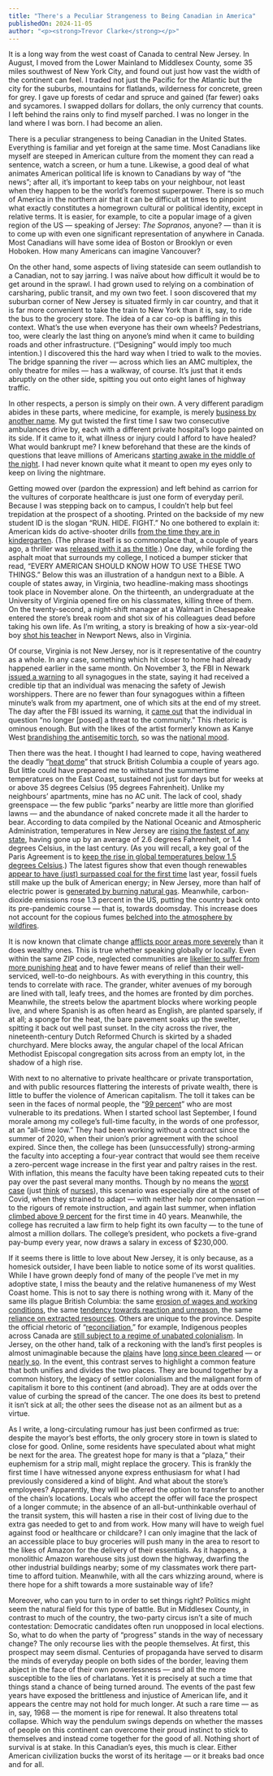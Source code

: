 ```yaml
---
title: "There's a Peculiar Strangeness to Being Canadian in America"
publishedOn: 2024-11-05
author: "<p><strong>Trevor Clarke</strong></p>"
---
```


It is a long way from the west coast of Canada to central New Jersey. In August, I moved from the Lower Mainland to Middlesex County, some 35 miles southwest of New York City, and found out just how vast the width of the continent can feel. I traded not just the Pacific for the Atlantic but the city for the suburbs, mountains for flatlands, wilderness for concrete, green for grey. I gave up forests of cedar and spruce and gained (far fewer) oaks and sycamores. I swapped dollars for dollars, the only currency that counts. I left behind the rains only to find myself parched. I was no longer in the land where I was born. I had become an alien. 

There is a peculiar strangeness to being Canadian in the United States. Everything is familiar and yet foreign at the same time. Most Canadians like myself are steeped in American culture from the moment they can read a sentence, watch a screen, or hum a tune. Likewise, a good deal of what animates American political life is known to Canadians by way of “the news”; after all, it’s important to keep tabs on your neighbour, not least when they happen to be the world’s foremost superpower. There is so much of America in the northern air that it can be difficult at times to pinpoint what exactly constitutes a homegrown cultural or political identity, except in relative terms. It is easier, for example, to cite a popular image of a given region of the US — speaking of Jersey: *The Sopranos*, anyone? — than it is to come up with even one significant representation of anywhere in Canada. Most Canadians will have some idea of Boston or Brooklyn or even Hoboken. How many Americans can imagine Vancouver? 

On the other hand, some aspects of living stateside can seem outlandish to a Canadian, not to say jarring. I was naïve about how difficult it would be to get around in the sprawl. I had grown used to relying on a combination of carsharing, public transit, and my own two feet. I soon discovered that my suburban corner of New Jersey is situated firmly in car country, and that it is far more convenient to take the train to New York than it is, say, to ride the bus to the grocery store. The idea of a car co-op is baffling in this context. What’s the use when everyone has their own wheels? Pedestrians, too, were clearly the last thing on anyone’s mind when it came to building roads and other infrastructure. (“Designing” would imply too much intention.) I discovered this the hard way when I tried to walk to the movies. The bridge spanning the river — across which lies an AMC multiplex, the only theatre for miles — has a walkway, of course. It’s just that it ends abruptly on the other side, spitting you out onto eight lanes of highway traffic. 

In other respects, a person is simply on their own. A very different paradigm abides in these parts, where medicine, for example, is merely [business by another name](https://www.theguardian.com/commentisfree/2023/jan/09/congress-healthcare-minimum-wage-education-us-families). My gut twisted the first time I saw two consecutive ambulances drive by, each with a different private hospital’s logo painted on its side. If it came to it, what illness or injury could I afford to have healed? What would bankrupt me? I knew beforehand that these are the kinds of questions that leave millions of Americans [starting awake in the middle of the night](https://www.ft.com/content/8cca5f8f-89dd-47c0-9c2a-81bce26d48fd). I had never known quite what it meant to open my eyes only to keep on living the nightmare. 

Getting mowed over (pardon the expression) and left behind as carrion for the vultures of corporate healthcare is just one form of everyday peril. Because I was stepping back on to campus, I couldn’t help but feel trepidation at the prospect of a shooting. Printed on the backside of my new student ID is the slogan “RUN. HIDE. FIGHT.” No one bothered to explain it: American kids do active-shooter drills [from the time they are in kindergarten](https://everytownresearch.org/report/the-impact-of-active-shooter-drills-in-schools/). (The phrase itself is so commonplace that, a couple of years ago, a thriller was [released with it as the title](https://www.imdb.com/title/tt11456054/).) One day, while fording the asphalt moat that surrounds my college, I noticed a bumper sticker that read, “EVERY AMERICAN SHOULD KNOW HOW TO USE THESE TWO THINGS.” Below this was an illustration of a handgun next to a Bible. A couple of states away, in Virginia, two headline-making mass shootings took place in November alone. On the thirteenth, an undergraduate at the University of Virginia opened fire on his classmates, killing three of them. On the twenty-second, a night-shift manager at a Walmart in Chesapeake entered the store’s break room and shot six of his colleagues dead before taking his own life. As I’m writing, a story is breaking of how a six-year-old boy [shot his teacher](https://www.washingtonpost.com/dc-md-va/2023/01/06/richneck-elementary-school-gunfire-virginia/) in Newport News, also in Virginia. 

Of course, Virginia is not New Jersey, nor is it representative of the country as a whole. In any case, something which hit closer to home had already happened earlier in the same month. On November 3, the FBI in Newark [issued a warning](https://www.npr.org/2022/11/03/1134195978/new-jersey-synagogues-threat-fbi) to all synagogues in the state, saying it had received a credible tip that an individual was menacing the safety of Jewish worshippers. There are no fewer than four synagogues within a fifteen minute’s walk from my apartment, one of which sits at the end of my street. The day after the FBI issued its warning, it [came out](https://www.nytimes.com/2022/11/04/nyregion/new-jersey-synagogue-security-threat-suspect.html) that the individual in question “no longer [posed] a threat to the community.” This rhetoric is ominous enough. But with the likes of the artist formerly known as Kanye West [brandishing the antisemitic torch](https://www.tmz.com/2022/10/19/kanye-west-somewhat-apologizes-for-anti-semitic-comments/), so was the [national mood](https://www.washingtonpost.com/nation/2022/12/17/antisemitism-kanye-nyc-attack/). 

Then there was the heat. I thought I had learned to cope, having weathered the deadly “[heat dome](https://science.gc.ca/site/science/en/blogs/science-health/surviving-heat-impacts-2021-western-heat-dome-canada)” that struck British Columbia a couple of years ago. But little could have prepared me to withstand the summertime temperatures on the East Coast, sustained not just for days but for weeks at or above 35 degrees Celsius (95 degrees Fahrenheit). Unlike my neighbours’ apartments, mine has no AC unit. The lack of cool, shady greenspace — the few public “parks” nearby are little more than glorified lawns — and the abundance of naked concrete made it all the harder to bear. According to data compiled by the National Oceanic and Atmospheric Administration, temperatures in New Jersey are [rising the fastest of any state](https://www.njherald.com/story/news/2021/08/30/nj-weather-tops-list-of-states-global-warming/5615695001/), having gone up by an average of 2.6 degrees Fahrenheit, or 1.4 degrees Celsius, in the last century. (As you will recall, a key goal of the Paris Agreement is to [keep the rise in global temperatures below 1.5 degrees Celsius](https://unfccc.int/process-and-meetings/the-paris-agreement).) The latest figures show that even though renewables [appear to have (just) surpassed coal for the first time](https://www.nytimes.com/2023/01/10/climate/us-carbon-emissions-2022.html) last year, fossil fuels still make up the bulk of American energy; in New Jersey, more than half of electric power is [generated by burning natural gas](https://www.eia.gov/state/?sid=NJ). Meanwhile, carbon-dioxide emissions rose 1.3 percent in the US, putting the country back onto its pre-pandemic course — that is, towards doomsday. This increase does not account for the copious fumes [belched into the atmosphere by wildfires](https://www.nytimes.com/2021/09/21/climate/wildfire-emissions-climate-change.html). 

It is now known that climate change [afflicts poor areas more severely](https://www.npr.org/2021/07/14/1015983700/extreme-heat-is-getting-worse-for-low-income-non-white-americans-a-new-study-sho) than it does wealthy ones. This is true whether speaking globally or locally. Even within the same ZIP code, neglected communities are [likelier to suffer from more punishing heat](https://peoplesworld.org/article/capitalisms-climate-inequality-the-rich-keep-cool-while-the-poor-roast/) and to have fewer means of relief than their well-serviced, well-to-do neighbours. As with everything in this country, this tends to correlate with race. The grander, whiter avenues of my borough are lined with tall, leafy trees, and the homes are fronted by dim porches. Meanwhile, the streets below the apartment blocks where working people live, and where Spanish is as often heard as English, are planted sparsely, if at all; a sponge for the heat, the bare pavement soaks up the swelter, spitting it back out well past sunset. In the city across the river, the nineteenth-century Dutch Reformed Church is skirted by a shaded churchyard. Mere blocks away, the angular chapel of the local African Methodist Episcopal congregation sits across from an empty lot, in the shadow of a high rise. 

With next to no alternative to private healthcare or private transportation, and with public resources flattering the interests of private wealth, there is little to buffer the violence of American capitalism. The toll it takes can be seen in the faces of normal people, the “[99 percent](https://www.federalreserve.gov/releases/z1/dataviz/dfa/distribute/table/#quarter:129;series:Net%20worth;demographic:networth;population:all;units:shares)” who are most vulnerable to its predations. When I started school last September, I found morale among my college’s full-time faculty, in the words of one professor, at an “all-time low.” They had been working without a contract since the summer of 2020, when their union’s prior agreement with the school expired. Since then, the college has been (unsuccessfully) strong-arming the faculty into accepting a four-year contract that would see them receive a zero-percent wage increase in the first year and paltry raises in the rest. With inflation, this means the faculty have been taking repeated cuts to their pay over the past several many months. Though by no means the [worst case](https://www.washingtonpost.com/opinions/2021/06/02/another-way-think-about-worker-crisis-americans-work-conditions-are-terrible/) (just [think](https://apnews.com/article/health-new-york-city-nursing-care-strikes-covid-4c1c337dbd9727118be6975cf868a626) of [nurses](https://www.washingtonpost.com/business/2023/01/14/nurses-strike-staffing-unions/)), this scenario was especially dire at the onset of Covid, when they strained to adapt — with neither help nor compensation — to the rigours of remote instruction, and again last summer, when inflation [climbed above 9 percent](https://www.politico.com/news/2022/07/13/us-inflation-new-40-year-high-june-00045541) for the first time in 40 years. Meanwhile, the college has recruited a law firm to help fight its own faculty — to the tune of almost a million dollars. The college’s president, who pockets a five-grand pay-bump every year, now draws a salary in excess of $230,000. 

If it seems there is little to love about New Jersey, it is only because, as a homesick outsider, I have been liable to notice some of its worst qualities. While I have grown deeply fond of many of the people I’ve met in my adoptive state, I miss the beauty and the relative humaneness of my West Coast home. This is not to say there is nothing wrong with it. Many of the same ills plague British Columbia: the same [erosion of wages and working conditions](https://www.cbc.ca/news/canada/british-columbia/b-c-nurses-support-training-1.6709136), the same [tendency towards reaction and unreason](https://www.cbc.ca/news/canada/british-columbia/parentsvoicebc-endorsing-candidates-1.6597689), the same [reliance on extracted resources](https://www.cbc.ca/news/indigenous/rcmp-cirg-injunctions-brewer-1.6713168). Others are unique to the province. Despite the official rhetoric of “[reconciliation](https://www.rcaanc-cirnac.gc.ca/eng/1450124405592/1529106060525),” for example, Indigenous peoples across Canada are [still subject to a regime of unabated colonialism](https://www.theglobeandmail.com/opinion/article-genocide-is-not-in-canadas-past-it-is-still-happening-to-this-day/). In Jersey, on the other hand, talk of a reckoning with the land’s first peoples is almost unimaginable because the [plains](https://uofrpress.ca/Books/C/Clearing-the-Plains) have [long since been cleared](https://www.science.org/content/article/native-tribes-have-lost-99-their-land-united-states) — or [nearly so](https://nlltribe.com/our-history/). In the event, this contrast serves to highlight a common feature that both unifies and divides the two places. They are bound together by a common history, the legacy of settler colonialism and the malignant form of capitalism it bore to this continent (and abroad). They are at odds over the value of curbing the spread of the cancer. The one does its best to pretend it isn’t sick at all; the other sees the disease not as an ailment but as a virtue. 

As I write, a long-circulating rumour has just been confirmed as true: despite the mayor’s best efforts, the only grocery store in town is slated to close for good. Online, some residents have speculated about what might be next for the area. The greatest hope for many is that a “plaza,” their euphemism for a strip mall, might replace the grocery. This is frankly the first time I have witnessed anyone express enthusiasm for what I had previously considered a kind of blight. And what about the store’s employees? Apparently, they will be offered the option to transfer to another of the chain’s locations. Locals who accept the offer will face the prospect of a longer commute; in the absence of an all-but-unthinkable overhaul of the transit system, this will hasten a rise in their cost of living due to the extra gas needed to get to and from work. How many will have to weigh fuel against food or healthcare or childcare? I can only imagine that the lack of an accessible place to buy groceries will push many in the area to resort to the likes of Amazon for the delivery of their essentials. As it happens, a monolithic Amazon warehouse sits just down the highway, dwarfing the other industrial buildings nearby; some of my classmates work there part-time to afford tuition. Meanwhile, with all the cars whizzing around, where is there hope for a shift towards a more sustainable way of life? 

Moreover, who can you turn to in order to set things right? Politics might seem the natural field for this type of battle. But in Middlesex County, in contrast to much of the country, the two-party circus isn’t a site of much contestation: Democratic candidates often run unopposed in local elections. So, what to do when the party of “progress” stands in the way of necessary change? The only recourse lies with the people themselves. At first, this prospect may seem dismal. Centuries of propaganda have served to disarm the minds of everyday people on both sides of the border, leaving them abject in the face of their own powerlessness — and all the more susceptible to the lies of charlatans. Yet it is precisely at such a time that things stand a chance of being turned around. The events of the past few years have exposed the brittleness and injustice of American life, and it appears the centre may not hold for much longer. At such a rare time — as in, say, 1968 — the moment is ripe for renewal. It also threatens total collapse. Which way the pendulum swings depends on whether the masses of people on this continent can overcome their proud instinct to stick to themselves and instead come together for the good of all. Nothing short of survival is at stake. In this Canadian’s eyes, this much is clear. Either American civilization bucks the worst of its heritage — or it breaks bad once and for all.
